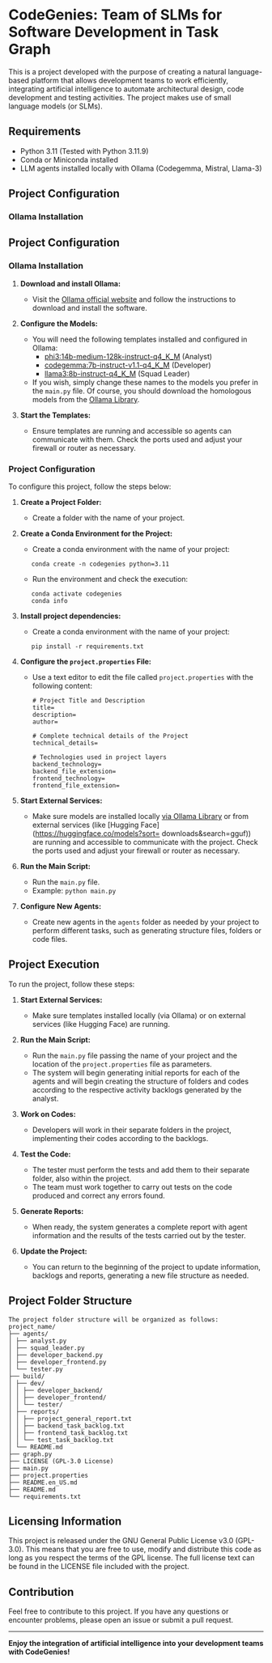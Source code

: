 # CodeGenies: Team of SLMs for Software Development in Task Graph

This is a project developed with the purpose of creating a natural language-based platform 
that allows development teams to work efficiently, integrating artificial intelligence 
to automate architectural design, code development and testing activities. 
The project makes use of small language models (or SLMs).


## Requirements

- Python 3.11 (Tested with Python 3.11.9)
- Conda or Miniconda installed
- LLM agents installed locally with Ollama (Codegemma, Mistral, Llama-3)

## Project Configuration

### Ollama Installation

## Project Configuration

### Ollama Installation

1. **Download and install Ollama:**
   - Visit the [Ollama official website](https://ollama.ai) and follow the instructions to download and install the software.

2. **Configure the Models:**
   - You will need the following templates installed and configured in Ollama:
     - [phi3:14b-medium-128k-instruct-q4_K_M](https://ollama.com/library/phi3:14b-medium-128k-instruct-q4_K_M) (Analyst)
     - [codegemma:7b-instruct-v1.1-q4_K_M](https://ollama.com/library/codegemma:7b-instruct-v1.1-q4_K_M) (Developer)
     - [llama3:8b-instruct-q4_K_M](https://ollama.com/library/llama3:8b-instruct-q4_K_M) (Squad Leader)
   - If you wish, simply change these names to the models you prefer in the `main.py` file. Of course, you should download the homologous models from the [Ollama Library](https://ollama.com/library/).

3. **Start the Templates:**
   - Ensure templates are running and accessible so agents can communicate with them. Check the ports used and adjust your firewall or router as necessary.

### Project Configuration

To configure this project, follow the steps below:

1. **Create a Project Folder:**
   - Create a folder with the name of your project.

2. **Create a Conda Environment for the Project:**
   - Create a conda environment with the name of your project:
   ```
      conda create -n codegenies python=3.11
   ```
   - Run the environment and check the execution:
   ```
      conda activate codegenies
      conda info
   ```

3. **Install project dependencies:**
   - Create a conda environment with the name of your project:
   ```
      pip install -r requirements.txt
   ```

4. **Configure the `project.properties` File:**
   - Use a text editor to edit the file called `project.properties` with the following content:
     ```
     # Project Title and Description
     title=
     description=
     author=

     # Complete technical details of the Project
     technical_details=

     # Technologies used in project layers
     backend_technology=
     backend_file_extension=
     frontend_technology=
     frontend_file_extension=
     ```

5. **Start External Services:**
   - Make sure models are installed locally [via Ollama Library](https://ollama.com/library/) or from external services (like [Hugging Face](https://huggingface.co/models?sort= downloads&search=gguf)) are running and accessible to communicate with the project. Check the ports used and adjust your firewall or router as necessary.

6. **Run the Main Script:**
   - Run the `main.py` file.
   - Example: `python main.py`

7. **Configure New Agents:**
   - Create new agents in the `agents` folder as needed by your project to perform different tasks, such as generating structure files, folders or code files.

## Project Execution

To run the project, follow these steps:

1. **Start External Services:**
   - Make sure templates installed locally (via Ollama) or on external services (like Hugging Face) are running.

2. **Run the Main Script:**
   - Run the `main.py` file passing the name of your project and the location of the `project.properties` file as parameters.
   - The system will begin generating initial reports for each of the agents and will begin creating the structure of folders and codes according to the respective activity backlogs generated by the analyst.

3. **Work on Codes:**
   - Developers will work in their separate folders in the project, implementing their codes according to the backlogs.

4. **Test the Code:**
   - The tester must perform the tests and add them to their separate folder, also within the project.
   - The team must work together to carry out tests on the code produced and correct any errors found.

5. **Generate Reports:**
   - When ready, the system generates a complete report with agent information and the results of the tests carried out by the tester.

6. **Update the Project:**
   - You can return to the beginning of the project to update information, backlogs and reports, generating a new file structure as needed.

## Project Folder Structure

```
The project folder structure will be organized as follows:
project_name/
├── agents/
│ ├── analyst.py
│ ├── squad_leader.py
│ ├── developer_backend.py
│ ├── developer_frontend.py
│ └── tester.py
├── build/
│ ├── dev/
│ │ ├── developer_backend/
│ │ ├── developer_frontend/
│ │ └── tester/
│ ├── reports/
│ │ ├── project_general_report.txt
│ │ ├── backend_task_backlog.txt
│ │ ├── frontend_task_backlog.txt
│ │ └── test_task_backlog.txt
│ └── README.md
├── graph.py
├── LICENSE (GPL-3.0 License)
├── main.py
├── project.properties
├── README.en_US.md
├── README.md
└── requirements.txt
```

## Licensing Information

This project is released under the GNU General Public License v3.0 (GPL-3.0). This means that you are free to use, modify and distribute this code as long as you respect the terms of the GPL license. The full license text can be found in the LICENSE file included with the project.

## Contribution

Feel free to contribute to this project. If you have any questions or encounter problems, please open an issue or submit a pull request.

---

**Enjoy the integration of artificial intelligence into your development teams with CodeGenies!**